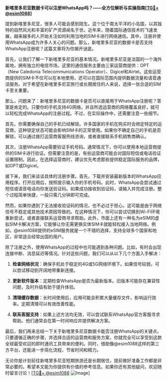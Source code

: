 **新喀里多尼亚数据卡可以注册WhatsApp吗？——全方位解析与实操指南[[TG💪+ @esim1088](https://t.me/s/esim1088)]**

提到新喀里多尼亚，很多人可能会感到陌生。这个位于南太平洋的小岛国，以其独特的自然风光和丰富的矿产资源闻名于世。近年来，随着国际通信技术的飞速发展，越来越多的人开始关注如何利用当地的SIM卡进行网络通信。其中，注册并使用WhatsApp成为许多人关心的问题。那么，新喀里多尼亚的数据卡是否支持WhatsApp注册呢？这篇文章将为你揭开谜底。

首先，让我们了解一下新喀里多尼亚的基本情况。新喀里多尼亚是法国的一个海外属地，拥有独立的电信市场。这里的通信服务主要由三家运营商提供：OPT（New Caledonia Telecommunications Operator）、Digicel和Airtel。这些运营商提供的SIM卡不仅可以在本地使用，还可以在国际范围内提供数据流量和语音通话服务。对于希望在新喀里多尼亚旅行或长期居住的人来说，选择一张合适的SIM卡至关重要。

那么，问题来了：新喀里多尼亚的数据卡是否可以直接用于WhatsApp注册呢？答案是肯定的。只要你的手机支持4G网络，并且所选运营商的网络覆盖良好，就可以轻松完成WhatsApp的注册过程。不过，在实际操作中，还需要注意一些细节。

首先，你需要确保自己的手机已经解锁。许多国家的手机在购买时会绑定特定的运营商，这种锁定状态可能会影响SIM卡的正常使用。如果你不确定自己的手机是否解锁，可以通过拨打运营商客服热线咨询，或者直接联系手机销售商确认。

其次，注册WhatsApp需要验证手机号码。通常情况下，你可以使用本地运营商提供的SIM卡进行验证。但需要注意的是，有些运营商可能会对国际短信或电话验证设置限制。因此，在选择运营商时，建议优先考虑那些提供稳定国际服务的品牌，如OPT或Digicel。

接下来，我们来谈谈具体的注册步骤。首先，下载并安装最新版本的WhatsApp应用程序。打开应用后，按照提示输入你的手机号码。此时，WhatsApp会尝试通过短信或语音电话向你发送验证码。如果成功接收到验证码，请输入并完成注册。整个过程简单快捷，一般只需几分钟即可完成。

然而，如果你遇到了无法接收验证码的情况，也不必过于担心。这可能是由于网络信号不稳定或其他技术原因导致的。在这种情况下，你可以尝试切换到Wi-Fi环境重新尝试，或者直接联系运营商寻求帮助。此外，市面上还有一种名为eSIM的虚拟SIM卡解决方案，它能够让你无需更换实体SIM卡就能轻松接入当地网络。例如，@esim1088提供的eSIM服务就是一个不错的选择，支持全球多个国家和地区，非常适合经常出国的用户。

除了注册之外，使用WhatsApp的过程中也可能遇到各种问题。比如，有时会出现连接中断、消息延迟等情况。针对这些问题，我们可以从以下几个方面入手解决：

1. **检查网络状况**：确保手机处于稳定的4G或5G网络环境下。如果信号较弱，可以尝试移动到开阔地带重新连接。
   
2. **更新软件版本**：定期检查WhatsApp是否为最新版本。旧版本可能存在兼容性问题，及时升级有助于提升体验。

3. **清理缓存数据**：长时间使用后，应用可能会积累大量缓存文件，影响运行效率。定期清理可以有效改善性能。

4. **联系客服支持**：如果上述方法均无效，可以尝试联系WhatsApp官方客服寻求帮助。他们通常会在第一时间响应并提供解决方案。

最后，我们再来总结一下关于新喀里多尼亚数据卡能否注册WhatsApp的关键点。只要遵循正确的步骤，并选择合适的运营商和服务方案，你就完全可以享受到这款全球最受欢迎的即时通讯工具带来的便利。同时，借助像@esim1088这样的第三方平台，还能进一步简化流程，节省时间和精力。

无论你是计划前往新喀里多尼亚短期旅游还是长期居住，提前做好准备工作都是非常必要的。希望本文能为你提供有价值的参考信息。如果你还有其他疑问，欢迎随时留言讨论！[[TG💪+ @esim1088](https://t.me/s/esim1088) ![Image](https://i.postimg.cc/4NQfJmqS/Snipaste-2025-05-13-00-14-12.png)]